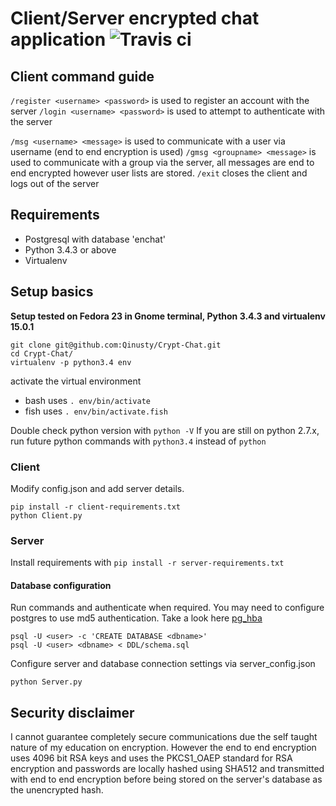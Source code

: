 # Client/Server encrypted chat application ![Travis ci](https://travis-ci.org/Qinusty/Crypt-Chat.svg?branch=master)

## Client command guide
`/register <username> <password>` is used to register an account with the server
`/login <username> <password>` is used to attempt to authenticate with the server

`/msg <username> <message>` is used to communicate with a user via username (end to end encryption is used)
`/gmsg <groupname> <message>` is used to communicate with a group via the server, all messages are end to end encrypted however user lists are stored.
`/exit` closes the client and logs out of the server

## Requirements
- Postgresql with database 'enchat'
- Python 3.4.3 or above
- Virtualenv

## Setup basics
**Setup tested on Fedora 23 in Gnome terminal, Python 3.4.3 and virtualenv 15.0.1**


```
git clone git@github.com:Qinusty/Crypt-Chat.git
cd Crypt-Chat/
virtualenv -p python3.4 env
```
activate the virtual environment
- bash uses `. env/bin/activate`
- fish uses `. env/bin/activate.fish`

Double check python version with `python -V`
If you are still on python 2.7.x, run future python commands with `python3.4` instead of `python`

### Client
Modify config.json and add server details.

```
pip install -r client-requirements.txt
python Client.py
```

### Server
Install requirements with
`pip install -r server-requirements.txt`

#### Database configuration
Run commands and authenticate when required. You may need to configure postgres to use md5 authentication.
Take a look here [pg_hba](https://www.postgresql.org/docs/9.1/static/auth-pg-hba-conf.html)
```
psql -U <user> -c 'CREATE DATABASE <dbname>'
psql -U <user> <dbname> < DDL/schema.sql
```
Configure server and database connection settings via server_config.json
```
python Server.py
```

## Security disclaimer
I cannot guarantee completely secure communications due the self taught nature of my education on encryption. 
However the end to end encryption uses 4096 bit RSA keys and uses the PKCS1_OAEP standard for RSA encryption and
passwords are locally hashed using SHA512 and transmitted with end to end encryption before being
stored on the server's database as the unencrypted hash.
